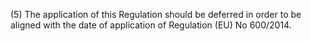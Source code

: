 (5) The application of this Regulation should be deferred in order to be aligned with the date of application of Regulation (EU) No 600/2014.